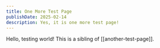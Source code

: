 ```yaml
---
title: One More Test Page 
publishDate: 2025-02-14
description: Yes, it is one more test page!
---
```


Hello, testing world! This is a sibling of [[another-test-page]].
